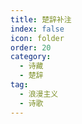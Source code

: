 ```yaml
---
title: 楚辞补注
index: false
icon: folder
order: 20
category:
  - 诗藏
  - 楚辞
tag:
  - 浪漫主义
  - 诗歌
---
```

